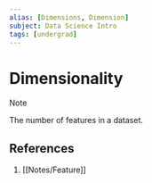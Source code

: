 ```yaml
---
alias: [Dimensions, Dimension]
subject: Data Science Intro
tags: [undergrad]
---
```

# Dimensionality


> [!note]
> The number of features in a dataset.

## References
1. [[Notes/Feature]]